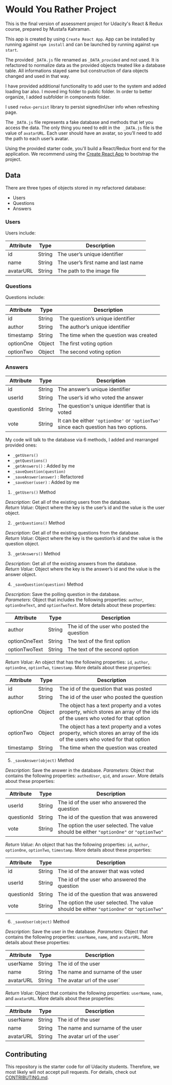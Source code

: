 # Would You Rather Project

This is the final version of assessment project for Udacity's React & Redux course, prepared by Mustafa Kahraman.

This app is created by using `Create React App`. App can be installed by running against `npm install` and can be launched by running against `npm start`.

The provided `_DATA.js` file renamed as `_DATA_provided` and not used. It is refactored to normalize data as the provided objects treated like a database table. All informations stayed same but construction of dara objects changed and used in that way.

I have provided additional functionality to add user to the system and added loading bar also. I moved img folder to public folder. In order to better organize, I added subfolder in components folder.

I used `redux-persist` library to persist signedInUser info when refreshing page.

The `_DATA.js` file represents a fake database and methods that let you access the data. The only thing you need to edit in the ` _DATA.js` file is the value of `avatarURL`. Each user should have an avatar, so you’ll need to add the path to each user’s avatar.

Using the provided starter code, you'll build a React/Redux front end for the application. We recommend using the [Create React App](https://github.com/facebook/create-react-app) to bootstrap the project.

## Data

There are three types of objects stored in my refactored database:

* Users
* Questions
* Answers

### Users

Users include:

| Attribute    | Type             | Description           |
|-----------------|------------------|-------------------         |
| id                 | String           | The user’s unique identifier |
| name          | String           | The user’s first name  and last name     |
| avatarURL  | String           | The path to the image file |

### Questions

Questions include:

| Attribute | Type | Description |
|-----------------|------------------|-------------------|
| id                  | String | The question’s unique identifier |
| author        | String | The author’s unique identifier |
| timestamp | String | The time when the question was created|
| optionOne | Object | The first voting option|
| optionTwo | Object | The second voting option|

### Answers

| Attribute | Type | Description |
|-----------------|------------------|-------------------|
| id                 | String           | The answer’s unique identifier |
| userId          | String           | The user’s id who voted the answer     |
| questionId  | String           | The question's unique identifier that is voted |
| vote | String | It can be either `'optionOne'` or `'optionTwo'` since each question has two options.|

My code will talk to the database via 6 methods, I added and rearranged provided ones:

* `_getUsers()`
* `_getQuestions()`
* `_getAnswers()` : Added by me
* `_saveQuestion(question)`
* `_saveAnswer(answer)` : Refactored
* `_saveUser(user)` : Added by me

1) `_getUsers()` Method

*Description*: Get all of the existing users from the database.  
*Return Value*: Object where the key is the user’s id and the value is the user object.

2) `_getQuestions()` Method

*Description*: Get all of the existing questions from the database.  
*Return Value*: Object where the key is the question’s id and the value is the question object.

3) `_getAnswers()` Method

*Description*: Get all of the existing answers from the database.  
*Return Value*: Object where the key is the answer’s id and the value is the answer object.

4) `_saveQuestion(question)` Method

*Description*: Save the polling question in the database.  
*Parameters*:  Object that includes the following properties: `author`, `optionOneText`, and `optionTwoText`. More details about these properties:

| Attribute | Type | Description |
|-----------------|------------------|-------------------|
| author | String | The id of the user who posted the question|
| optionOneText| String | The text of the first option |
| optionTwoText | String | The text of the second option |

*Return Value*:  An object that has the following properties: `id`, `author`, `optionOne`, `optionTwo`, `timestamp`. More details about these properties:

| Attribute | Type | Description |
|-----------------|------------------|-------------------|
| id | String | The id of the question that was posted|
| author | String | The id of the user who posted the question|
| optionOne | Object | The object has a text property and a votes property, which stores an array of the ids of the users who voted for that option|
| optionTwo | Object | The object has a text property and a votes property, which stores an array of the ids of the users who voted for that option|
|timestamp|String | The time when the question was created|

5) `_saveAnswer(object)` Method

*Description*: Save the answer in the database.
*Parameters*: Object that contains the following properties: `authedUser`, `qid`, and `answer`. More details about these properties:

| Attribute | Type | Description |
|-----------------|------------------|-------------------|
| userId | String | The id of the user who answered the question|
| questionId | String | The id of the question that was answered|
| vote | String | The option the user selected. The value should be either `"optionOne"` or `"optionTwo"`|

*Return Value*:  An object that has the following properties: `id`, `author`, `optionOne`, `optionTwo`, `timestamp`. More details about these properties:

| Attribute | Type | Description |
|-----------------|------------------|-------------------|
| id | String | The id of the answer that was voted|
| userId | String | The id of the user who answered the question|
| questionId | String | The id of the question that was answered|
| vote | String | The option the user selected. The value should be either `"optionOne"` or `"optionTwo"`|

6) `_saveUser(object)` Method

*Description*: Save the user in the database.
*Parameters*: Object that contains the following properties: `userName`, `name`, and `avatarURL`. More details about these properties:

| Attribute | Type | Description |
|-----------------|------------------|-------------------|
| userName | String | The id of the user |
| name | String | The name and surname of the user|
| avatarURL | String | The avatar url of the user`|

*Return Value*:  Object that contains the following properties: `userName`, `name`, and `avatarURL`. More details about these properties:

| Attribute | Type | Description |
|-----------------|------------------|-------------------|
| userName | String | The id of the user |
| name | String | The name and surname of the user|
| avatarURL | String | The avatar url of the user`|

## Contributing

This repository is the starter code for *all* Udacity students. Therefore, we most likely will not accept pull requests. For details, check out [CONTRIBUTING.md](https://github.com/udacity/reactnd-project-would-you-rather-starter/blob/master/CONTRIBUTING.md).
